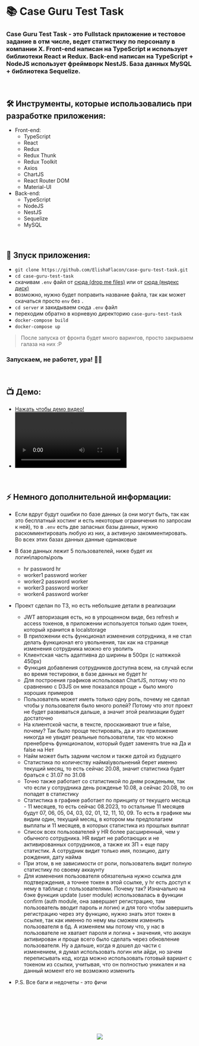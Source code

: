 <h1> 
     📚 Case Guru Test Task
</h1>

<h3>
     Case Guru Test Task - это Fullstack приложение и тестовое задание в отм числе,  ведет статистику по персоналу в компании Х. Front-end написан на TypeScript и использует библиотеки React и Redux. Back-end написан на TypeScript + NodeJS использует фреймворк NestJS. База данных MySQL + библиотека Sequelize.

</h3>



</br>



<h2>
  🛠️ Инструменты, которые использовались при разработке приложения:
</h2>

- Front-end:
     - TypeScript
     - React
     - Redux
     - Redux Thunk
     - Redux Toolkit
     - Axios
     - ChartJS
     - React Router DOM
     - Material-UI
- Back-end:
     - TypeScript
     - NodeJS
     - NestJS
     - Sequelize
     - MySQL



</br>



<h2>
  🚀 Зпуск приложения:
</h2>

- `git clone https://github.com/ElishaFlacon/case-guru-test-task.git`
- `cd case-guru-test-task`
- скачивам `.env` файл от <a href="https://dropmefiles.com/LRKeJ">сюда (drop me files)</a> или от <a href="https://disk.yandex.ru/d/d1qyhhpFUB4RPQ">сюда (яндекс диск)</a>
- возможно, нужно будет поправить название файла, так как может скачаться просто `env` без `.`
- `cd server` и закидываем сюда `.env` файл
- переходим обратно в корневую директорию `case-guru-test-task`
- `docker-compose build`
- `docker-compose up`

> После запуска от фронта будет много варингов, просто закрываем галаза на них :P

<h3>
    Запускаем, не работет, ура! 🗿🚬
</h3>



</br>



<h2>
 📺 Демо:
</h2>

- <a href="https://github.com/ElishaFlacon/case-guru-test-task/assets/83610362/8257a161-d24e-4ba3-9813-0dfd8f542f8a">Нажать чтобы демо видео!</a>
- <video src="https://github.com/ElishaFlacon/case-guru-test-task/assets/83610362/8257a161-d24e-4ba3-9813-0dfd8f542f8a" />



</br>



<h2>
⚡ Немного дополнительной информации:
</h2>

- Если вдруг будут ошибки по базе данных (а они могут быть, так как это бесплатный хостинг и есть некоторые ограничения по запросам к ней), то в `.env` есть две запасных базы данных, нужно раскомментировать любую из них, а активную закомментировать. Во всех этих базах данных данные одинаковые

- В базе данных лежит 5 пользователей, ниже будет их логин\пароль\роль
     - hr password hr
     - worker1 password worker
     - worker2 password worker
     - worker3 password worker
     - worker4 password worker

- Проект сделан по ТЗ, но есть небольшие детали в реализации
  - JWT авторизация есть, но в упрощенном виде, без refresh и access токенов, в приложении используется только один токен, который хранится в localstorage
  - В приложении есть функционал изменения сотрудника, я не стал делать функционал его увольнения, так как на странице изменения сотрудника можно его уволить
  - Клиентская часть адаптивна до ширины в 500px (с натяжкой 450px)
  - Функция добавления сотрудников доступна всем, на случай если во время тестировки, в базе данных не будет hr
  - Для построения графиков использовал ChartJS, потому что по сравнению с D3JS он мне показался проще + было много хороших примеров
  - Пользователь может иметь только одну роль, почему не сделал чтобы у пользователя было много ролей? Потому что этот проект не будет развиваться дальше, а значит этой реализации будет достаточно
  - На клиентской части, в тексте, проскакивают true и false, почему? Так было проще тестировать, да и это приложение никогда не увидят реальные пользователи, так что можно пренебречь функционалом, который будет заменять true на Да и false на Нет
  - Найм может быть задним числом и также датой из будущего
  - Статистика по количеству найма\увольнений берет именно текущий месяц, то есть сейчас 20.08, значит статистика будет браться с 31.07 по 31.08
  - Точно также работает со статистикой по дням рожденьям, так что если у сотрудника день рожденье 10.08, а сейчас 20.08, то он попадет в статистику
  - Статистика в графике работает по принципу от текущего месяца - 11 месяцев, то есть сейчас 08.2023, то остальные 11 месяцев будут 07, 06, 05, 04, 03, 02, 01, 12, 11, 10, 09. То есть в графике мы видим один, текущий месяц, в котором мы предполагаем выплаты и 11 месяцев, в которых статистика из прошлых выплат
  - Список всех пользователей у HR более расширенный, чем у обычного сотрудника. HR видит не работающих и не активированных сотрудников, а также их ЗП + еще пару статистик. А сотрудник видит только имя, позицию, дату рождения, дату найма
  - При этом, в не зависимости от роли, пользователь видит полную статистику по своему аккаунту
  - Для изменения пользователя обязательна нужно ссылка для подтверждения, а точнее токен в этой ссылке, у hr есть доступ к нему в таблице с пользователями. Почему так? Изначально на бэке функция update (user module) использовалась в функции confirm (auth module, она завершает регистрацию, там пользователь вводит пароль и логин) и для того чтобы завершить регистрацию через эту функцию, нужно знать этот токен в ссылке, так как именно по нему мы сможем изменить пользователя в бд. А изменяем мы потому что, у нас в пользователе не хватает пароля и логина + значения, что аккаун активирован и проще всего было сделать через обновление пользователя. Ну а дальше, когда я дошел до части с изменением, я думал использовать логин или айди, но зачем переписывать код, когда можно использовать готовый вариант с токеном из ссылки, учитывая, что он полностью уникален и на данный момент его не возможно изменить

- P.S. Все баги и недочеты - это фичи




<br/>
<br/>
<br/>
<br/>
<br/>
<br/>



<p align="center">
  <img src="https://capsule-render.vercel.app/api?type=waving&color=d179b8&height=64&section=footer"/>
</p>


